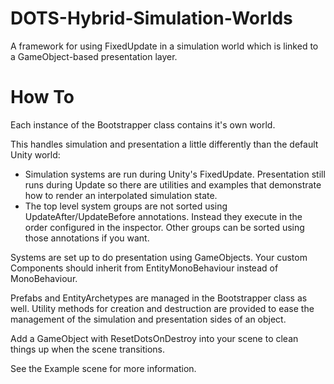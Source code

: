# DOTS-Hybrid-Simulation-Worlds

A framework for using FixedUpdate in a simulation world which is linked to a GameObject-based presentation layer.

# How To
Each instance of the Bootstrapper class contains it's own world.

This handles simulation and presentation a little differently than the default Unity world:
* Simulation systems are run during Unity's FixedUpdate. Presentation still runs during Update so there are utilities and examples that demonstrate how to render an interpolated simulation state.
* The top level system groups are not sorted using UpdateAfter/UpdateBefore annotations. Instead they execute in the order configured in the inspector. Other groups can be sorted using those annotations if you want.

Systems are set up to do presentation using GameObjects. Your custom Components should inherit from EntityMonoBehaviour instead of MonoBehaviour.

Prefabs and EntityArchetypes are managed in the Bootstrapper class as well. Utility methods for creation and destruction are provided to ease the management of the simulation and presentation sides of an object.

Add a GameObject with ResetDotsOnDestroy into your scene to clean things up when the scene transitions.

See the Example scene for more information.
